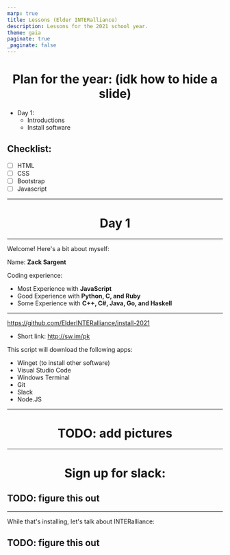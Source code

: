 ```yaml
---
marp: true
title: Lessons (Elder INTERalliance)
description: Lessons for the 2021 school year.
theme: gaia
paginate: true
_paginate: false
---
```


# Plan for the year: (idk how to hide a slide)

- Day 1:
  - Introductions
  - Install software


## Checklist:
- [ ] HTML
- [ ] CSS
- [ ] Bootstrap
- [ ] Javascript

---
<style scoped>
h1 {
  text-align: center;
}
</style>

# Day 1

---

Welcome! Here's a bit about myself:

Name: **Zack Sargent**

Coding experience:

- Most Experience with **JavaScript**
- Good Experience with **Python, C, and Ruby**
- Some Experience with **C++, C#, Java, Go, and Haskell**

---

<https://github.com/ElderINTERalliance/install-2021>

- Short link: <http://sw.im/pk>

This script will download the following apps:

- Winget (to install other software)
- Visual Studio Code
- Windows Terminal
- Git
- Slack
- Node.JS

---

# TODO: add pictures

---

# Sign up for slack:

## TODO: figure this out

--- 

While that's installing, let's talk about INTERalliance:

## TODO: figure this out